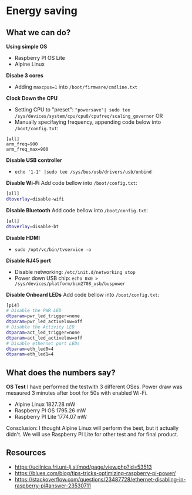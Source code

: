 # Energy saving

## What we can do?

**Using simple OS**

- Raspberry PI OS Lite
- Alpine Linux

**Disabe 3 cores**

- Adding `maxcpus=1` into `/boot/firmware/cmdline.txt`

**Clock Down the CPU**

- Setting CPU to "preset": `"powersave"| sudo tee /sys/devices/system/cpu/cpu0/cpufreq/scaling_governor`
  OR
- Manually specifaying frequency, appending code below into `/boot/config.txt`:

```
[all]
arm_freq=900
arm_freq_max=900
```

**Disable USB controller**

- `echo '1-1' |sudo tee /sys/bus/usb/drivers/usb/unbind`

**Disable Wi-Fi**
Add code bellow into `/boot/config.txt`:

```bash
[all]
dtoverlay=disable-wifi
```

**Disable Bluetooth**
Add code bellow into `/boot/config.txt`:

```bash
[all]
dtoverlay=disable-bt
```

**Disable HDMI**

- `sudo /opt/vc/bin/tvservice -o`

**Disable RJ45 port**

- Disable networking: `/etc/init.d/networking stop`
- Power down USB chip: `echo 0x0 > /sys/devices/platform/bcm2708_usb/buspower`

**Disable Onboard LEDs**
Add code bellow into `/boot/config.txt`:

```bash
[pi4]
# Disable the PWR LED
dtparam=pwr_led_trigger=none
dtparam=pwr_led_activelow=off
# Disable the Activity LED
dtparam=act_led_trigger=none
dtparam=act_led_activelow=off
# Disable ethernet port LEDs
dtparam=eth_led0=4
dtparam=eth_led1=4
```

## What does the numbers say?

**OS Test**
I have performed the testwith 3 different OSes. Power draw was mesaured 3 minutes after boot for 50s with enabled Wi-Fi.

- Alpine Linux 1827.28 mW
- Raspberry PI OS 1795.26 mW
- Raspberry PI Lite 1774.07 mW

Consclusion: I thought Alpine Linux will perform the best, but it actually didn't. We will use Raspberry PI Lite for other test and for final product.

## Resources

- https://ucilnica.fri.uni-lj.si/mod/page/view.php?id=53513
- https://blues.com/blog/tips-tricks-optimizing-raspberry-pi-power/
- https://stackoverflow.com/questions/23487728/ethernet-disabling-in-raspberry-pi#answer-23530711

